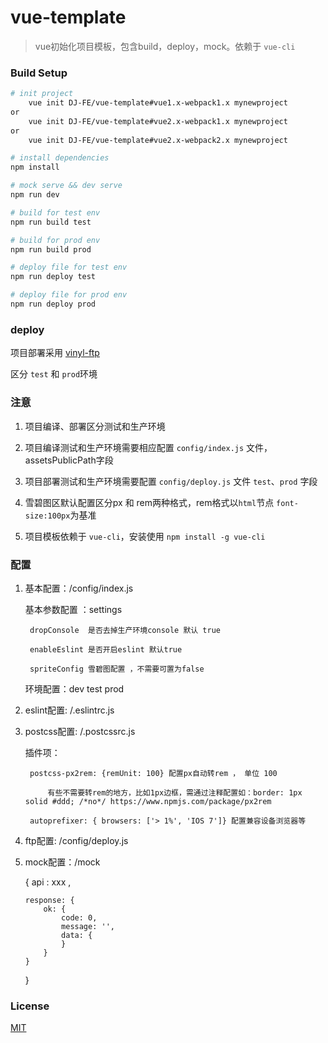 # vue-template

> vue初始化项目模板，包含build，deploy，mock。依赖于 `vue-cli`

### Build Setup

``` bash
# init project
    vue init DJ-FE/vue-template#vue1.x-webpack1.x mynewproject  
or
    vue init DJ-FE/vue-template#vue2.x-webpack1.x mynewproject  
or
    vue init DJ-FE/vue-template#vue2.x-webpack2.x mynewproject  

# install dependencies
npm install

# mock serve && dev serve
npm run dev

# build for test env
npm run build test

# build for prod env
npm run build prod

# deploy file for test env
npm run deploy test

# deploy file for prod env
npm run deploy prod

```

### deploy

项目部署采用 [vinyl-ftp](https://github.com/morris/vinyl-ftp)

区分 `test` 和 `prod`环境

### 注意

1. 项目编译、部署区分测试和生产环境

2. 项目编译测试和生产环境需要相应配置 `config/index.js` 文件，assetsPublicPath字段

3. 项目部署测试和生产环境需要配置 `config/deploy.js` 文件 `test`、`prod` 字段

4. 雪碧图区默认配置区分px 和 rem两种格式，rem格式以`html`节点 `font-size:100px`为基准

5. 项目模板依赖于 `vue-cli`，安装使用 `npm install -g vue-cli`

### 配置

1. 基本配置：/config/index.js
    
    基本参数配置 ：settings

        dropConsole  是否去掉生产环境console 默认 true

        enableEslint 是否开启eslint 默认true

        spriteConfig 雪碧图配置 ，不需要可置为false
    
    环境配置：dev test prod

3. eslint配置:  /.eslintrc.js 

4. postcss配置: /.postcssrc.js

    插件项：

        postcss-px2rem: {remUnit: 100} 配置px自动转rem ， 单位 100

            有些不需要转rem的地方，比如1px边框，需通过注释配置如：border: 1px solid #ddd; /*no*/ https://www.npmjs.com/package/px2rem

        autoprefixer: { browsers: ['> 1%', 'IOS 7']} 配置兼容设备浏览器等 

5.  ftp配置: /config/deploy.js

6.  mock配置：/mock

    {
        api : xxx ,
        
        response: {
            ok: {
                code: 0,
                message: '',
                data: {
                }
            }
        }
    }



### License

[MIT](http://opensource.org/licenses/MIT)
